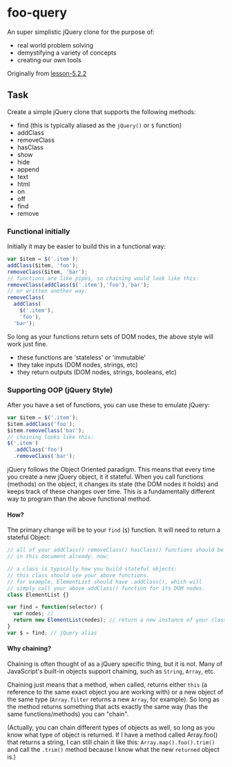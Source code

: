 # foo-query

An super simplistic jQuery clone for the purpose of:

- real world problem solving
- demystifying a variety of concepts
- creating our own tools

Originally from [lesson-5.2.2](../../lessons/basics/lesson-5.2.2.constructors-and-classes.md)

## Task

Create a simple jQuery clone that supports the following methods:

- find (this is typically aliased as the `jQuery()` or `$` function)
- addClass
- removeClass
- hasClass
- show
- hide
- append
- text
- html
- on
- off
- find
- remove


### Functional initially

Initially it may be easier to build this in a functional way:

```JavaScript
var $item = $('.item');
addClass($item, 'foo');
removeClass($item, 'bar');
// functions are like pipes, so chaining would look like this:
removeClass(addClass($('.item'),'foo'),'bar');
// or written another way:
removeClass(
  addClass(
    $('.item'),
    'foo'),
  'bar');
```

So long as your functions return sets of DOM nodes, the above style will work just fine.

- these functions are 'stateless' or 'immutable'
- they take inputs (DOM nodes, strings, etc)
- they return outputs (DOM nodes, strings, booleans, etc)

### Supporting OOP (jQuery Style)

After you have a set of functions, you can use these to emulate jQuery:

```JavaScript
var $item = $('.item');
$item.addClass('foo');
$item.removeClass('bar');
// chaining looks like this:
$('.item')
  .addClass('foo')
  .removeClass('bar');
```

jQuery follows the Object Oriented paradigm.  This means that every time you create a new jQuery
object, it it stateful.  When you call functions (methods) on the object, it changes its state
(the DOM nodes it holds) and keeps track of these changes over time. This is a fundamentally different
way to program than the above functional method.

#### How?

The primary change will be to your `find` (`$`) function.  It will need to return a stateful Object:

```JavaScript
// all of your addClass() removeClass() hasClass() functions should be
// in this document already. now:

// a class is typically how you build stateful objects:
// this class should use your above functions.
// for example, ElementList should have .addClass(), which will
// simply call your above addClass() function for its DOM nodes.
class ElementList {}

var find = function(selector) {
  var nodes; //
  return new ElementList(nodes); // return a new instance of your class
}
var $ = find; // jQuery alias

```

#### Why chaining?

Chaining is often thought of as a jQuery specific thing, but it is not.  Many of JavaScript's
built-in objects support chaining, such as `String`, `Array`, etc.  

Chaining just means that a method, when called, returns either `this` (a reference to the same
exact object you are working with) or a new object of the same type (`Array.filter` returns a new
`Array`, for example).  So long as the method returns something that acts exactly the same way (has
the same functions/methods) you can "chain".

(Actually, you can chain different types of objects as well, so long as you know what type of object
is returned.  If I have a method called Array.foo() that returns a string, I can still chain it like
this: `Array.map().foo().trim()` and call the `.trim()` method because I know what the new `returned`
object is.)

